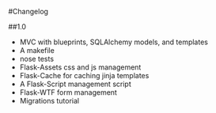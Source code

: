 #Changelog

##1.0
* MVC with blueprints, SQLAlchemy models, and templates
* A makefile
* nose tests
* Flask-Assets css and js management
* Flask-Cache for caching jinja templates
* A Flask-Script management script
* Flask-WTF form management
* Migrations tutorial